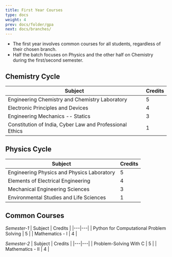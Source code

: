 ```yaml
---
title: First Year Courses
type: docs
weight: 4
prev: docs/folder/gpa
next: docs/branches/
---
```


- The first year involves common courses for all students, regardless of their chosen branch.
- Half the batch focuses on Physics and the other half on Chemistry during the first/second semester.

## Chemistry Cycle

| Subject | Credits |
|---|---|
| Engineering Chemistry and Chemistry Laboratory| 5 |
| Electronic Principles and Devices | 4 |
| Engineering Mechanics -- Statics | 3 |
| Constitution of India, Cyber Law and Professional Ethics | 1 |


## Physics Cycle 

| Subject | Credits |
|---|---|
| Engineering Physics and Physics Laboratory| 5 |
| Elements of Electrical Engineering | 4 |
| Mechanical Engineering Sciences | 3 |
| Environmental Studies and Life Sciences | 1 |

## Common Courses 

*Semester-1*
| Subject | Credits |
|---|---|
| Python for Computational Problem Solving | 5 |
| Mathematics - I | 4 |

*Semester-2*
| Subject | Credits |
|---|---|
| Problem-Solving With C | 5 |
| Mathematics - II       | 4 |

